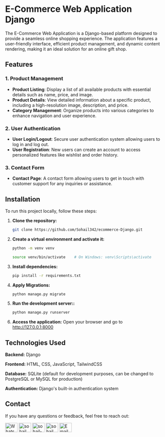 # E-Commerce Web Application Django
The E-Commerce Web Application is a Django-based platform designed to provide a seamless online shopping experience. 
The application features a user-friendly interface, efficient product management, and dynamic content rendering, making it an ideal solution for an online gift shop.


## Features

### 1. Product Management
- **Product Listing**: Display a list of all available products with essential details such as name, price, and image.
- **Product Details**: View detailed information about a specific product, including a high-resolution image, description, and price.
- **Category Management**: Organize products into various categories to enhance navigation and user experience.


### 2. User Authentication
- **User Login/Logout**: Secure user authentication system allowing users to log in and log out.
- **User Registration**: New users can create an account to access personalized features like wishlist and order history.


### 3. Contact Form
- **Contact Page**: A contact form allowing users to get in touch with customer support for any inquiries or assistance.


## Installation

To run this project locally, follow these steps:

1. **Clone the repository:**
   ```sh
   git clone https://github.com/Sohail342/ecommerce-Django.git

2. **Create a virtual environment and activate it:**
   ```sh
   python -m venv venv
   ```
   ```sh
   source venv/bin/activate    # On Windows: venv\Scripts\activate
   ```

3. **Install dependencies:**
   ```sh
   pip install -r requirements.txt
   ```

4. **Apply Migrations:**
   ```sh
   python manage.py migrate
   ```

5. **Run the development server::**
   ```sh
   python manage.py runserver
   ```

6. **Access the application:**
Open your browser and go to http://127.0.0.1:8000


## Technologies Used
**Backend:** Django

**Frontend:** HTML, CSS, JavaScript, TailwindCSS

**Database:** SQLite (default for development purposes, can be changed to PostgreSQL or MySQL for production)

**Authentication:** Django's built-in authentication system

## Contact
If you have any questions or feedback, feel free to reach out:
<p align="left">
<a href="https://wa.me/+923428041928" target="blank"><img align="center" src="https://img.icons8.com/color/48/000000/whatsapp.png" alt="WhatsApp" height="30" width="40" /></a>
<a href="https://www.hackerrank.com/sohail_ahmad342" target="blank"><img align="center" src="https://raw.githubusercontent.com/rahuldkjain/github-profile-readme-generator/master/src/images/icons/Social/hackerrank.svg" alt="sohail_ahmad342" height="30" width="40" /></a>
<a href="https://www.linkedin.com/in/sohailahmad3428041928/" target="blank"><img align="center" src="https://raw.githubusercontent.com/rahuldkjain/github-profile-readme-generator/master/src/images/icons/Social/linked-in-alt.svg" alt="sohail-ahmad342" height="30" width="40" /></a>
<a href="https://instagram.com/sohail_ahmed113" target="blank"><img align="center" src="https://raw.githubusercontent.com/rahuldkjain/github-profile-readme-generator/master/src/images/icons/Social/instagram.svg" alt="sohail_ahmed113" height="30" width="40" /></a>
<a href="mailto:sohailahmed34280@gmail.com" target="blank"><img align="center" src="https://img.icons8.com/ios-filled/50/000000/email-open.png" alt="Email" height="30" width="40" /></a>
</p>
